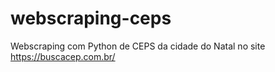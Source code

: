 # webscraping-ceps
Webscraping com Python de CEPS da cidade do Natal no site https://buscacep.com.br/
